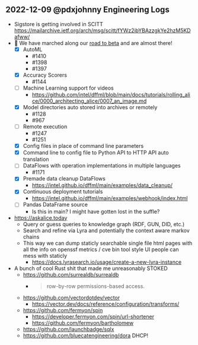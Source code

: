 ## 2022-12-09 @pdxjohnny Engineering Logs

- Sigstore is getting involved in SCITT https://mailarchive.ietf.org/arch/msg/scitt/fYWz2ibYBAzzgkYe2hzM5KDafww/
- :smiling_face_with_tear: We have marched along our [road to beta](https://intel.github.io/dffml/main/news/0_4_0_alpha_release.html) and are almost there!
  - [x] AutoML
    - #1410
    - #1398
    - #1397
  - [x] Accuracy Scorers
    - #1144
  - [ ] Machine Learning support for videos
    - https://github.com/intel/dffml/blob/main/docs/tutorials/rolling_alice/0000_architecting_alice/0007_an_image.md
  - [x] Model directories auto stored into archives or remotely
    - #1128
    - #967
  - [ ] Remote execution
    - #1247
    - #1251
  - [x] Config files in place of command line parameters
  - [x] Command line to config file to Python API to HTTP API auto translation
  - [ ] DataFlows with operation implementations in multiple languages
    - #1171
  - [x] Premade data cleanup DataFlows
    - https://intel.github.io/dffml/main/examples/data_cleanup/
  - [x] Continuous deployment tutorials
    - https://intel.github.io/dffml/main/examples/webhook/index.html
  - [ ] Pandas DataFrame source
    - Is this in main? I might have gotten lost in the suffle?
- https://askalice.today
  - Query or guess queries to knowledge graph (RDF, GUN, DID, etc.)
  - Search and refine via Lyra and potentially the context aware markov chains
  - This way we can dump staticly searchable single file html pages with all the info on openssf metrics / cve bin tool style UI people can mess with staticly
    - https://docs.lyrasearch.io/usage/create-a-new-lyra-instance
- A bunch of cool Rust shit that made me unreasonably STOKED
  - https://github.com/surrealdb/surrealdb
    - > row-by-row permissions-based access.
  - https://github.com/vectordotdev/vector
    - https://vector.dev/docs/reference/configuration/transforms/
  - https://github.com/fermyon/spin
    - https://developer.fermyon.com/spin/url-shortener
    - https://github.com/fermyon/bartholomew
  - https://github.com/launchbadge/sqlx
  - https://github.com/bluecatengineering/dora DHCP!